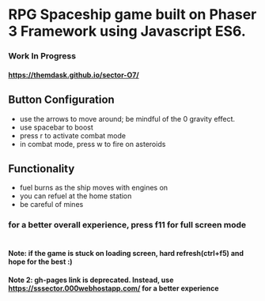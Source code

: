 # RPG Spaceship game built on Phaser 3 Framework using Javascript ES6.
### Work In Progress
#### https://themdask.github.io/sector-O7/



## Button Configuration

* use the arrows to move around; be mindful of the 0 gravity effect.
* use spacebar to boost
* press r to activate combat mode
* in combat mode, press w to fire on asteroids


## Functionality
* fuel burns as the ship moves with engines on
* you can refuel at the home station
* be careful of mines
### for a better overall experience, press f11 for full screen mode
#
#### Note: if the game is stuck on loading screen, hard refresh(ctrl+f5) and hope for the best :)
#### Note 2: gh-pages link is deprecated. Instead, use https://sssector.000webhostapp.com/ for a better experience
